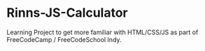 # Rinns-JS-Calculator
Learning Project to get more familiar with HTML/CSS/JS as part of FreeCodeCamp / FreeCodeSchool Indy.
